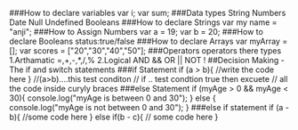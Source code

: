 ###How to declare variables
	 var i;
	 var sum;
###Data types
	String
	Numbers
	Date
	Null
	Undefined
	Booleans
###How to declare Strings
	var my name = "anji";
###How to Assign Numbers
   var a = 19;
	var b = 20;
###How to declare Booleans
	status:true/false
###How to declare Arrays
	var myArray = [];
	var scores = ["20","30","40","50"];
###Operators
	operators there types 
	1.Arthamatic
		=,+,-,*,/,%	
	2.Logical
		AND &&
		OR ||
		NOT !
##Decision Making -The if and switch statements
###if Statement
	if (a > b){
	//write the code here
	}
	//(a>b)....this test conditon
	// if .. test condtion true then excuete 
	//	 all the code inside curyly braces 
###else Statement
	if (myAge > 0 && myAge < 30){
		console.log("myAge is between 0 and 30");
	} else {	
		console.log("myAge is not between 0 and 30");
	}
###else if statement
	if (a - b){
		//some code here
		} else if(b - c){
			// some code here
	}		



	
	
